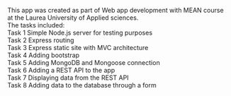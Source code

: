 This app was created as part of Web app development with MEAN course at the Laurea University of Applied sciences. </br>
The tasks included:
</br>
Task 1 Simple Node.js server for testing purposes </br>
Task 2 Express routing </br>
Task 3 Express static site with MVC architecture </br>
Task 4 Adding bootstrap </br>
Task 5 Adding MongoDB and Mongoose connection </br>
Task 6 Adding a REST API to the app </br>
Task 7 Displaying data from the REST API </br>
Task 8 Adding data to the database through a form
